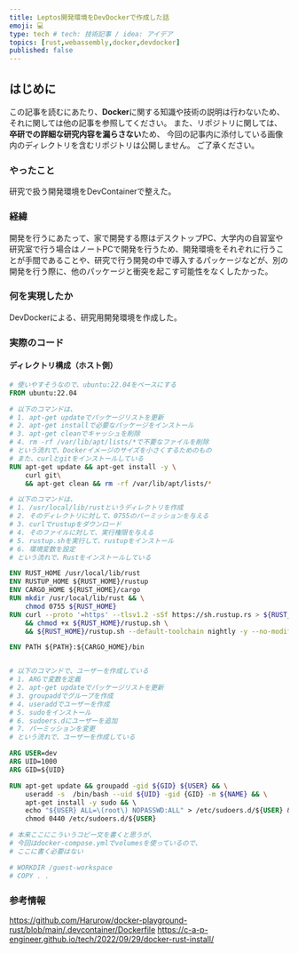 ```yaml
---
title: Leptos開発環境をDevDockerで作成した話
emoji: 💻
type: tech # tech: 技術記事 / idea: アイデア
topics: [rust,webassembly,docker,devdocker]
published: false
---
```


## はじめに

この記事を読むにあたり、**Docker**に関する知識や技術の説明は行わないため、
それに関しては他の記事を参照してください。
また、リポジトリに関しては、**卒研での詳細な研究内容を漏らさない**ため、
今回の記事内に添付している画像内のディレクトリを含むリポジトリは公開しません。
ご了承ください。

### やったこと

研究で扱う開発環境をDevContainerで整えた。

### 経緯

開発を行うにあたって、家で開発する際はデスクトップPC、大学内の自習室や研究室で行う場合はノートPCで開発を行うため、開発環境をそれぞれに行うことが手間であることや、研究で行う開発の中で導入するパッケージなどが、別の開発を行う際に、他のパッケージと衝突を起こす可能性をなくしたかった。

### 何を実現したか

DevDockerによる、研究用開発環境を作成した。

### 実際のコード

#### ディレクトリ構成（ホスト側）

```Dockerfile
# 使いやすそうなので、ubuntu:22.04をベースにする
FROM ubuntu:22.04

# 以下のコマンドは、
# 1. apt-get updateでパッケージリストを更新
# 2. apt-get installで必要なパッケージをインストール
# 3. apt-get cleanでキャッシュを削除
# 4. rm -rf /var/lib/apt/lists/*で不要なファイルを削除
# という流れで、Dockerイメージのサイズを小さくするためのもの
# また、curlとgitをインストールしている
RUN apt-get update && apt-get install -y \
    curl git\
    && apt-get clean && rm -rf /var/lib/apt/lists/*

# 以下のコマンドは、
# 1. /usr/local/lib/rustというディレクトリを作成
# 2. そのディレクトリに対して、0755のパーミッションを与える
# 3. curlでrustupをダウンロード
# 4. そのファイルに対して、実行権限を与える
# 5. rustup.shを実行して、rustupをインストール
# 6. 環境変数を設定
# という流れで、Rustをインストールしている

ENV RUST_HOME /usr/local/lib/rust
ENV RUSTUP_HOME ${RUST_HOME}/rustup 
ENV CARGO_HOME ${RUST_HOME}/cargo 
RUN mkdir /usr/local/lib/rust && \
    chmod 0755 ${RUST_HOME}
RUN curl --proto '=https' --tlsv1.2 -sSf https://sh.rustup.rs > ${RUST_HOME}/rustup.sh \
    && chmod +x ${RUST_HOME}/rustup.sh \
    && ${RUST_HOME}/rustup.sh --default-toolchain nightly -y --no-modify-path 

ENV PATH ${PATH}:${CARGO_HOME}/bin


# 以下のコマンドで、ユーザーを作成している
# 1. ARGで変数を定義
# 2. apt-get updateでパッケージリストを更新
# 3. groupaddでグループを作成
# 4. useraddでユーザーを作成
# 5. sudoをインストール
# 6. sudoers.dにユーザーを追加
# 7. パーミッションを変更
# という流れで、ユーザーを作成している

ARG USER=dev
ARG UID=1000
ARG GID=${UID}

RUN apt-get update && groupadd -gid ${GID} ${USER} && \
    useradd -s  /bin/bash --uid ${UID} -gid {GID} -m ${NAME} && \
    apt-get install -y sudo && \ 
    echo "${USER} ALL=\(root\) NOPASSWD:ALL" > /etc/sudoers.d/${USER} && \ 
    chmod 0440 /etc/sudoers.d/${USER} 

# 本来ここにこういうコピー文を書くと思うが、
# 今回はdocker-compose.ymlでvolumesを使っているので、
# ここに書く必要はない

# WORKDIR /guest-workspace
# COPY . .
```

### 参考情報
https://github.com/Harurow/docker-playground-rust/blob/main/.devcontainer/Dockerfile
https://c-a-p-engineer.github.io/tech/2022/09/29/docker-rust-install/